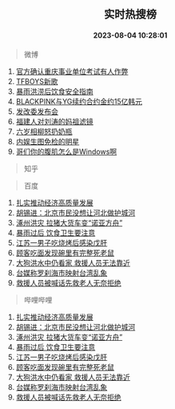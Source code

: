 <div align="center"><h2>实时热搜榜</h2><h4>2023-08-04 10:28:01</h4></div>

> 微博  

1. [官方确认重庆事业单位考试有人作弊](https://s.weibo.com/weibo?q=%23%E5%AE%98%E6%96%B9%E7%A1%AE%E8%AE%A4%E9%87%8D%E5%BA%86%E4%BA%8B%E4%B8%9A%E5%8D%95%E4%BD%8D%E8%80%83%E8%AF%95%E6%9C%89%E4%BA%BA%E4%BD%9C%E5%BC%8A%23&t=31&band_rank=1&Refer=top)<br />
2. [TFBOYS新歌](https://s.weibo.com/weibo?q=%23TFBOYS%E6%96%B0%E6%AD%8C%23&t=31&band_rank=2&Refer=top)<br />
3. [暴雨洪涝后饮食安全指南](https://s.weibo.com/weibo?q=%23%E6%9A%B4%E9%9B%A8%E6%B4%AA%E6%B6%9D%E5%90%8E%E9%A5%AE%E9%A3%9F%E5%AE%89%E5%85%A8%E6%8C%87%E5%8D%97%23&t=31&band_rank=3&Refer=top)<br />
4. [BLACKPINK与YG续约合约金约15亿韩元](https://s.weibo.com/weibo?q=%23BLACKPINK%E4%B8%8EYG%E7%BB%AD%E7%BA%A6%E5%90%88%E7%BA%A6%E9%87%91%E7%BA%A615%E4%BA%BF%E9%9F%A9%E5%85%83%23&t=31&band_rank=4&Refer=top)<br />
5. [发改委发布会](https://s.weibo.com/weibo?q=%23%E5%8F%91%E6%94%B9%E5%A7%94%E5%8F%91%E5%B8%83%E4%BC%9A%23&t=31&band_rank=5&Refer=top)<br />
6. [福建人对刘涛的妈祖滤镜](https://s.weibo.com/weibo?q=%23%E7%A6%8F%E5%BB%BA%E4%BA%BA%E5%AF%B9%E5%88%98%E6%B6%9B%E7%9A%84%E5%A6%88%E7%A5%96%E6%BB%A4%E9%95%9C%23&t=31&band_rank=6&Refer=top)<br />
7. [六岁相柳怒扔奶瓶](https://s.weibo.com/weibo?q=%23%E5%85%AD%E5%B2%81%E7%9B%B8%E6%9F%B3%E6%80%92%E6%89%94%E5%A5%B6%E7%93%B6%23&t=31&band_rank=7&Refer=top)<br />
8. [内娱生图免检的明星](https://s.weibo.com/weibo?q=%23%E5%86%85%E5%A8%B1%E7%94%9F%E5%9B%BE%E5%85%8D%E6%A3%80%E7%9A%84%E6%98%8E%E6%98%9F%23&t=31&band_rank=8&Refer=top)<br />
9. [哥们你的腹肌怎么是Windows啊](https://s.weibo.com/weibo?q=%E5%93%A5%E4%BB%AC%E4%BD%A0%E7%9A%84%E8%85%B9%E8%82%8C%E6%80%8E%E4%B9%88%E6%98%AFWindows%E5%95%8A&t=31&band_rank=9&Refer=top)<br />

> 知乎  


> 百度  

1. [扎实推动经济高质量发展](https://www.baidu.com/s?wd=%E6%89%8E%E5%AE%9E%E6%8E%A8%E5%8A%A8%E7%BB%8F%E6%B5%8E%E9%AB%98%E8%B4%A8%E9%87%8F%E5%8F%91%E5%B1%95&sa=fyb_news&rsv_dl=fyb_news)<br />
2. [胡锡进：北京市民没想让河北做护城河](https://www.baidu.com/s?wd=%E8%83%A1%E9%94%A1%E8%BF%9B%EF%BC%9A%E5%8C%97%E4%BA%AC%E5%B8%82%E6%B0%91%E6%B2%A1%E6%83%B3%E8%AE%A9%E6%B2%B3%E5%8C%97%E5%81%9A%E6%8A%A4%E5%9F%8E%E6%B2%B3&sa=fyb_news&rsv_dl=fyb_news)<br />
3. [涿州洪灾 拉猪大货车变“诺亚方舟”](https://www.baidu.com/s?wd=%E6%B6%BF%E5%B7%9E%E6%B4%AA%E7%81%BE+%E6%8B%89%E7%8C%AA%E5%A4%A7%E8%B4%A7%E8%BD%A6%E5%8F%98%E2%80%9C%E8%AF%BA%E4%BA%9A%E6%96%B9%E8%88%9F%E2%80%9D&sa=fyb_news&rsv_dl=fyb_news)<br />
4. [暴雨过后 饮食卫生要注意](https://www.baidu.com/s?wd=%E6%9A%B4%E9%9B%A8%E8%BF%87%E5%90%8E+%E9%A5%AE%E9%A3%9F%E5%8D%AB%E7%94%9F%E8%A6%81%E6%B3%A8%E6%84%8F&sa=fyb_news&rsv_dl=fyb_news)<br />
5. [江苏一男子吃烧烤后感染戊肝](https://www.baidu.com/s?wd=%E6%B1%9F%E8%8B%8F%E4%B8%80%E7%94%B7%E5%AD%90%E5%90%83%E7%83%A7%E7%83%A4%E5%90%8E%E6%84%9F%E6%9F%93%E6%88%8A%E8%82%9D&sa=fyb_news&rsv_dl=fyb_news)<br />
6. [顾客吃面发现碗里有完整死老鼠](https://www.baidu.com/s?wd=%E9%A1%BE%E5%AE%A2%E5%90%83%E9%9D%A2%E5%8F%91%E7%8E%B0%E7%A2%97%E9%87%8C%E6%9C%89%E5%AE%8C%E6%95%B4%E6%AD%BB%E8%80%81%E9%BC%A0&sa=fyb_news&rsv_dl=fyb_news)<br />
7. [大狗洪水中仍看家 救援人员无法靠近](https://www.baidu.com/s?wd=%E5%A4%A7%E7%8B%97%E6%B4%AA%E6%B0%B4%E4%B8%AD%E4%BB%8D%E7%9C%8B%E5%AE%B6+%E6%95%91%E6%8F%B4%E4%BA%BA%E5%91%98%E6%97%A0%E6%B3%95%E9%9D%A0%E8%BF%91&sa=fyb_news&rsv_dl=fyb_news)<br />
8. [台媒称罗刹海市映射台湾乱象](https://www.baidu.com/s?wd=%E5%8F%B0%E5%AA%92%E7%A7%B0%E7%BD%97%E5%88%B9%E6%B5%B7%E5%B8%82%E6%98%A0%E5%B0%84%E5%8F%B0%E6%B9%BE%E4%B9%B1%E8%B1%A1&sa=fyb_news&rsv_dl=fyb_news)<br />
9. [救援人员被喊话先救老人无奈拒绝](https://www.baidu.com/s?wd=%E6%95%91%E6%8F%B4%E4%BA%BA%E5%91%98%E8%A2%AB%E5%96%8A%E8%AF%9D%E5%85%88%E6%95%91%E8%80%81%E4%BA%BA%E6%97%A0%E5%A5%88%E6%8B%92%E7%BB%9D&sa=fyb_news&rsv_dl=fyb_news)<br />

> 哔哩哔哩  

1. [扎实推动经济高质量发展](https://www.baidu.com/s?wd=%E6%89%8E%E5%AE%9E%E6%8E%A8%E5%8A%A8%E7%BB%8F%E6%B5%8E%E9%AB%98%E8%B4%A8%E9%87%8F%E5%8F%91%E5%B1%95&sa=fyb_news&rsv_dl=fyb_news)<br />
2. [胡锡进：北京市民没想让河北做护城河](https://www.baidu.com/s?wd=%E8%83%A1%E9%94%A1%E8%BF%9B%EF%BC%9A%E5%8C%97%E4%BA%AC%E5%B8%82%E6%B0%91%E6%B2%A1%E6%83%B3%E8%AE%A9%E6%B2%B3%E5%8C%97%E5%81%9A%E6%8A%A4%E5%9F%8E%E6%B2%B3&sa=fyb_news&rsv_dl=fyb_news)<br />
3. [涿州洪灾 拉猪大货车变“诺亚方舟”](https://www.baidu.com/s?wd=%E6%B6%BF%E5%B7%9E%E6%B4%AA%E7%81%BE+%E6%8B%89%E7%8C%AA%E5%A4%A7%E8%B4%A7%E8%BD%A6%E5%8F%98%E2%80%9C%E8%AF%BA%E4%BA%9A%E6%96%B9%E8%88%9F%E2%80%9D&sa=fyb_news&rsv_dl=fyb_news)<br />
4. [暴雨过后 饮食卫生要注意](https://www.baidu.com/s?wd=%E6%9A%B4%E9%9B%A8%E8%BF%87%E5%90%8E+%E9%A5%AE%E9%A3%9F%E5%8D%AB%E7%94%9F%E8%A6%81%E6%B3%A8%E6%84%8F&sa=fyb_news&rsv_dl=fyb_news)<br />
5. [江苏一男子吃烧烤后感染戊肝](https://www.baidu.com/s?wd=%E6%B1%9F%E8%8B%8F%E4%B8%80%E7%94%B7%E5%AD%90%E5%90%83%E7%83%A7%E7%83%A4%E5%90%8E%E6%84%9F%E6%9F%93%E6%88%8A%E8%82%9D&sa=fyb_news&rsv_dl=fyb_news)<br />
6. [顾客吃面发现碗里有完整死老鼠](https://www.baidu.com/s?wd=%E9%A1%BE%E5%AE%A2%E5%90%83%E9%9D%A2%E5%8F%91%E7%8E%B0%E7%A2%97%E9%87%8C%E6%9C%89%E5%AE%8C%E6%95%B4%E6%AD%BB%E8%80%81%E9%BC%A0&sa=fyb_news&rsv_dl=fyb_news)<br />
7. [大狗洪水中仍看家 救援人员无法靠近](https://www.baidu.com/s?wd=%E5%A4%A7%E7%8B%97%E6%B4%AA%E6%B0%B4%E4%B8%AD%E4%BB%8D%E7%9C%8B%E5%AE%B6+%E6%95%91%E6%8F%B4%E4%BA%BA%E5%91%98%E6%97%A0%E6%B3%95%E9%9D%A0%E8%BF%91&sa=fyb_news&rsv_dl=fyb_news)<br />
8. [台媒称罗刹海市映射台湾乱象](https://www.baidu.com/s?wd=%E5%8F%B0%E5%AA%92%E7%A7%B0%E7%BD%97%E5%88%B9%E6%B5%B7%E5%B8%82%E6%98%A0%E5%B0%84%E5%8F%B0%E6%B9%BE%E4%B9%B1%E8%B1%A1&sa=fyb_news&rsv_dl=fyb_news)<br />
9. [救援人员被喊话先救老人无奈拒绝](https://www.baidu.com/s?wd=%E6%95%91%E6%8F%B4%E4%BA%BA%E5%91%98%E8%A2%AB%E5%96%8A%E8%AF%9D%E5%85%88%E6%95%91%E8%80%81%E4%BA%BA%E6%97%A0%E5%A5%88%E6%8B%92%E7%BB%9D&sa=fyb_news&rsv_dl=fyb_news)<br />

